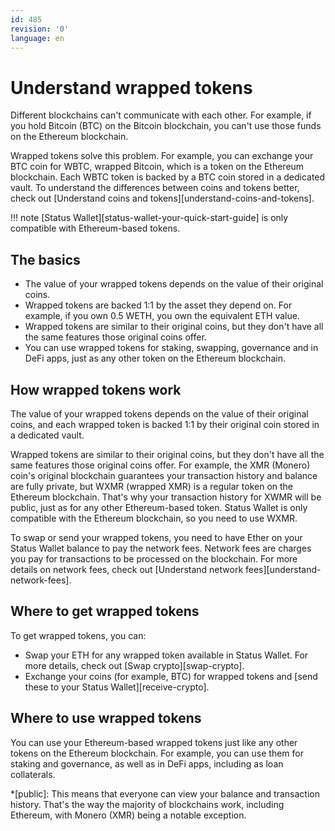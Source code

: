 ```yaml
---
id: 485
revision: '0'
language: en
---
```


# Understand wrapped tokens

Different blockchains can't communicate with each other. For example, if you hold Bitcoin (BTC) on the Bitcoin blockchain, you can't use those funds on the Ethereum blockchain.

Wrapped tokens solve this problem. For example, you can exchange your BTC coin for WBTC, wrapped Bitcoin, which is a token on the Ethereum blockchain. Each WBTC token is backed by a BTC coin stored in a dedicated vault. To understand the differences between coins and tokens better, check out [Understand coins and tokens][understand-coins-and-tokens].

!!! note
[Status Wallet][status-wallet-your-quick-start-guide] is only compatible with Ethereum-based tokens.

## The basics

- The value of your wrapped tokens depends on the value of their original coins.
- Wrapped tokens are backed 1:1 by the asset they depend on. For example, if you own 0.5 WETH, you own the equivalent ETH value.
- Wrapped tokens are similar to their original coins, but they don't have all the same features those original coins offer.
- You can use wrapped tokens for staking, swapping, governance and in DeFi apps, just as any other token on the Ethereum blockchain.

## How wrapped tokens work

The value of your wrapped tokens depends on the value of their original coins, and each wrapped token is backed 1:1 by their original coin stored in a dedicated vault.

Wrapped tokens are similar to their original coins, but they don't have all the same features those original coins offer. For example, the XMR (Monero) coin's original blockchain guarantees your transaction history and balance are fully private, but WXMR (wrapped XMR) is a regular token on the Ethereum blockchain. That's why your transaction history for XWMR will be public, just as for any other Ethereum-based token. Status Wallet is only compatible with the Ethereum blockchain, so you need to use WXMR.

To swap or send your wrapped tokens, you need to have Ether on your Status Wallet balance to pay the network fees. Network fees are charges you pay for transactions to be processed on the blockchain. For more details on network fees, check out [Understand network fees][understand-network-fees].

## Where to get wrapped tokens

To get wrapped tokens, you can:

- Swap your ETH for any wrapped token available in Status Wallet. For more details, check out [Swap crypto][swap-crypto].
- Exchange your coins (for example, BTC) for wrapped tokens and [send these to your Status Wallet][receive-crypto].

## Where to use wrapped tokens

You can use your Ethereum-based wrapped tokens just like any other tokens on the Ethereum blockchain. For example, you can use them for staking and governance, as well as in DeFi apps, including as loan collaterals.

\*[public]: This means that everyone can view your balance and transaction history. That's the way the majority of blockchains work, including Ethereum, with Monero (XMR) being a notable exception.
